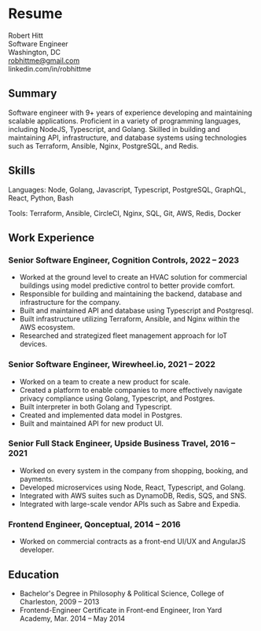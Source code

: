 # Resume

Robert Hitt \
Software Engineer \
Washington, DC \
robhittme@gmail.com \
linkedin.com/in/robhittme

## Summary
Software engineer with 9+ years of experience developing and maintaining scalable applications. Proficient in a variety of programming languages, including NodeJS, Typescript, and Golang. Skilled in building and maintaining API, infrastructure, and database systems using technologies such as Terraform, Ansible, Nginx, PostgreSQL, and Redis.

## Skills
Languages: Node, Golang, Javascript, Typescript, PostgreSQL, GraphQL, React, Python, Bash

Tools: Terraform, Ansible, CircleCI, Nginx, SQL, Git, AWS, Redis, Docker

## Work Experience

### Senior Software Engineer, Cognition Controls, 2022 – 2023
* Worked at the ground level to create an HVAC solution for commercial buildings using model predictive control to better provide comfort.
* Responsible for building and maintaining the backend, database and infrastructure for the company.
* Built and maintained API and database using Typescript and Postgresql.
* Built infrastructure utilizing Terraform, Ansible, and Nginx within the AWS ecosystem.
* Researched and strategized fleet management approach for IoT devices.

### Senior Software Engineer, Wirewheel.io, 2021 – 2022
* Worked on a team to create a new product for scale.
* Created a platform to enable companies to more effectively navigate privacy compliance using Golang, Typescript, and Postgres.
* Built interpreter in both Golang and Typescript.
* Created and implemented data model in Postgres.
* Built and maintained API for new product UI.

### Senior Full Stack Engineer, Upside Business Travel, 2016 – 2021
* Worked on every system in the company from shopping, booking, and payments.
* Developed microservices using Node, React, Typescript, and Golang.
* Integrated with AWS suites such as DynamoDB, Redis, SQS, and SNS.
* Integrated with large-scale vendor APIs such as Sabre and Expedia.

### Frontend Engineer, Qonceptual, 2014 – 2016
* Worked on commercial contracts as a front-end UI/UX and AngularJS developer.

## Education
* Bachelor's Degree in Philosophy & Political Science, College of Charleston, 2009 – 2013
* Frontend-Engineer Certificate in Front-end Engineer, Iron Yard Academy, Mar. 2014 – May 2014
